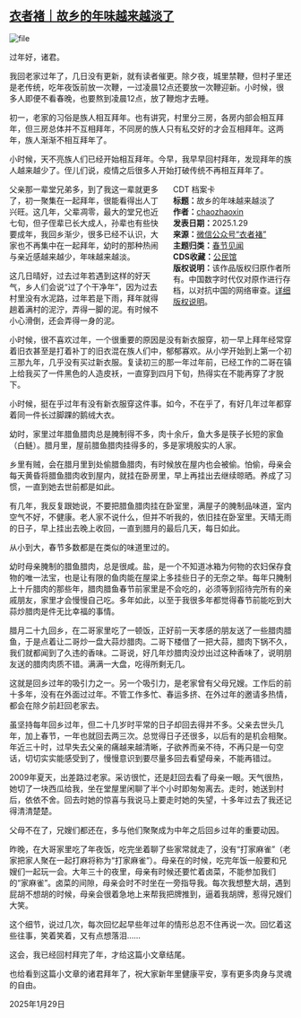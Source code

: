 <!--1738150859000-->
[衣者褚｜故乡的年味越来越淡了](https://chinadigitaltimes.net/chinese/715447.html)
------

<p><img decoding="async" src="https://chinadigitaltimes.net/chinese/files/2025/01/image-1738149548591.png" alt="file"></p><p>过年好，诸君。</p><p>我回老家过年了，几日没有更新，就有读者催更。除夕夜，城里禁鞭，但村子里还是老传统，吃年夜饭前放一次鞭，一过凌晨12点还要放一次鞭迎新。小时候，很多人即便不看春晚，也要熬到凌晨12点，放了鞭炮才去睡。</p><p>初一，老家的习俗是族人相互拜年。也有讲究，村里分三房，各房内部会相互拜年，但三房总体并不互相拜年，不同房的族人只有私交好的才会互相拜年。这两年，族人渐渐不相互拜年了。</p><p>小时候，天不亮族人们已经开始相互拜年。今早，我早早回村拜年，发现拜年的族人越来越少了。侄儿们说，疫情之后很多人开始打破传统不再相互拜年了。</p><div style="width:42%;float:right;padding-left:20px;"><div class="su-spoiler su-spoiler-style-fancy su-spoiler-icon-chevron-circle" data-scroll-offset="0" data-anchor-in-url="no"><div class="su-spoiler-title" tabindex="0" role="button"><span class="su-spoiler-icon"></span>CDT 档案卡</div><div class="su-spoiler-content su-u-clearfix su-u-trim"><strong>标题：</strong>故乡的年味越来越淡了<br><strong>作者：</strong><a href="https://chinadigitaltimes.net/space/衣者褚" target="_blank">chaozhaoxin</a><br><strong>发表日期：</strong>2025.1.29<br><strong>来源：</strong><a href="https://web.archive.org/web/*/https://mp.weixin.qq.com/s/gmVzCPV-xCTbjamaZ82eqg" target="_blank">微信公众号“衣者褚”</a><br><strong>主题归类：</strong><a href="https://chinadigitaltimes.net/space/春节见闻" target="_blank">春节见闻</a><br><strong>CDS收藏：</strong><a href="https://chinadigitaltimes.net/space/%E5%85%AC%E6%B0%91%E9%A6%86" target="_blank" rel="noopener">公民馆</a><br><strong>版权说明：</strong>该作品版权归原作者所有。中国数字时代仅对原作进行存档，以对抗中国的网络审查。<a href="https://chinadigitaltimes.net/chinese/copyright">详细版权说明</a>。</div></div></div><p>父亲那一辈堂兄弟多，到了我这一辈就更多了，初一聚集在一起拜年，很能看得出人丁兴旺。这几年，父辈凋零，最大的堂兄也近七旬，但子侄辈已长大成人，孙辈也有些快要成年，我回乡渐少，很多已经不认识，大家也不再集中在一起拜年，幼时的那种热闹与亲近感越来越少，年味越来越淡。</p><p>这几日晴好，过去过年若遇到这样的好天气，乡人们会说“过了个干净年”，因为过去村里没有水泥路，过年若是下雨，拜年就得趟着满村的泥泞，弄得一脚的泥。有时候不小心滑倒，还会弄得一身的泥。</p><p>小时候，很不喜欢过年，一个很重要的原因是没有新衣服穿，初一早上拜年经常穿着旧衣甚至是打着补丁的旧衣混在族人们中，郁郁寡欢。从小学开始到上第一个初三那九年，几乎没有买过新衣服。复读初三的那一年过年前，已经工作的二哥在镇上给我买了一件黑色的人造皮袄，一直穿到四月下旬，热得实在不能再穿了才脱下。</p><p>小时候，挺在乎过年有没有新衣服穿这件事。如今，不在乎了，有好几年过年都穿着同一件长过脚踝的鹅绒大衣。</p><p>幼时，家里过年腊鱼腊肉总是腌制得不多，肉十余斤，鱼大多是筷子长短的家鱼（白鲢）。腊月里，屋前腊鱼腊肉挂得多的，多是家境殷实的人家。</p><p>乡里有贼，会在腊月里到处偷腊鱼腊肉，有时候放在屋内也会被偷。怕偷，母亲会每天黄昏将腊鱼腊肉收到屋内，就挂在卧房里，早上再挂出去继续晾晒。养成了习惯，一直到她去世前都是如此。</p><p>有几年，我反复跟她说，不要把腊鱼腊肉挂在卧室里，满屋子的腌制品味道，室内空气不好，不健康。老人家不说什么，但并不听我的，依旧挂在卧室里。天晴无雨的日子，早上挂出去晚上收回，一直到腊月的最后几天，每日如此。</p><p>从小到大，春节多数都是在类似的味道里过的。</p><p>幼时母亲腌制的腊鱼腊肉，总是很咸。盐，是一个不知道冰箱为何物的农妇保存食物的唯一法宝，也是让有限的鱼肉能在屋梁上多挂些日子的无奈之举。每年只腌制上十斤腊肉的那些年，腊肉腊鱼春节前家里是不会吃的，必须等到招待完所有的亲戚朋友，家里才会慢慢自己吃。多年如此，以至于我很多年都觉得春节前能吃到大蒜炒腊肉是件无比幸福的事情。</p><p>腊月二十九回乡，在二哥家里吃了一顿饭，正好前一天孝感的朋友送了一些腊肉腊鱼，于是点着让二哥炒一盘大蒜炒腊肉。二哥下楼借了一把大蒜，腊肉下锅不久，我们就都闻到了久违的香味。二哥说，好几年炒腊肉没炒出过这种香味了，说明朋友送的腊肉肉质不错。满满一大盘，吃得所剩无几。</p><p>这就是回乡过年的吸引力之一。另一个吸引力，是老家曾有父母兄嫂。工作后的前十多年，没有在外面过过年。不管工作多忙、春运多挤、在外过年的邀请多热情，都会在除夕前赶回老家去。</p><p>虽坚持每年回乡过年，但二十几岁时平常的日子却回去得并不多。父亲去世头几年，加上春节，一年也就回去两三次。总觉得日子还很多，以后有的是机会相聚。年近三十时，过早失去父亲的痛越来越清晰，子欲养而亲不待，不再只是一句空话，切切实实能感受到了，慢慢意识到要尽量多回去看望母亲，不能再错过。</p><p>2009年夏天，出差路过老家。采访很忙，还是赶回去看了母亲一眼。天气很热，她切了一块西瓜给我，坐在堂屋里闲聊了半个小时即匆匆离去。走时，她送到村后，依依不舍。回去时她的惊喜与我说马上要走时她的失望，十多年过去了我还记得清清楚楚。</p><p>父母不在了，兄嫂们都还在，多与他们聚聚成为中年之后回乡过年的重要动因。</p><p>昨晚，在大哥家里吃了年夜饭，吃完坐着聊了些家常就走了，没有“打家麻雀”（老家把家人聚在一起打麻将称为“打家麻雀”）。母亲在的时候，吃完年饭一般要和兄嫂们一起玩一会。大年三十的夜里，母亲有时候还要忙着卤菜，不能参加我们的“家麻雀”。卤菜的间隙，母亲会时不时坐在一旁指导我。每次我想整大胡，遇到屁胡不想胡的时候，母亲会很着急地上来帮我把牌推到，逼着我胡牌，惹得兄嫂们大笑。</p><p>这个细节，说过几次，每次回忆起早些年过年的情形总忍不住再说一次。回忆着这些往事，笑着笑着，又有点想落泪……</p><p>这会，我已经回村拜完了年，才给这篇小文章结尾。</p><p>也给看到这篇小文章的诸君拜年了，祝大家新年里健康平安，享有更多肉身与灵魂的自由。</p><p>2025年1月29日</p><div class="addtoany_share_save_container addtoany_content addtoany_content_bottom"><div class="a2a_kit a2a_kit_size_32 addtoany_list" data-a2a-url="https://chinadigitaltimes.net/chinese/715447.html" data-a2a-title="衣者褚｜故乡的年味越来越淡了"><a class="a2a_button_facebook" href="https://www.addtoany.com/add_to/facebook?linkurl=https%3A%2F%2Fchinadigitaltimes.net%2Fchinese%2F715447.html&amp;linkname=%E8%A1%A3%E8%80%85%E8%A4%9A%EF%BD%9C%E6%95%85%E4%B9%A1%E7%9A%84%E5%B9%B4%E5%91%B3%E8%B6%8A%E6%9D%A5%E8%B6%8A%E6%B7%A1%E4%BA%86" title="Facebook" rel="nofollow noopener" target="_blank"></a><a class="a2a_button_twitter" href="https://www.addtoany.com/add_to/twitter?linkurl=https%3A%2F%2Fchinadigitaltimes.net%2Fchinese%2F715447.html&amp;linkname=%E8%A1%A3%E8%80%85%E8%A4%9A%EF%BD%9C%E6%95%85%E4%B9%A1%E7%9A%84%E5%B9%B4%E5%91%B3%E8%B6%8A%E6%9D%A5%E8%B6%8A%E6%B7%A1%E4%BA%86" title="Twitter" rel="nofollow noopener" target="_blank"></a><a class="a2a_button_telegram" href="https://www.addtoany.com/add_to/telegram?linkurl=https%3A%2F%2Fchinadigitaltimes.net%2Fchinese%2F715447.html&amp;linkname=%E8%A1%A3%E8%80%85%E8%A4%9A%EF%BD%9C%E6%95%85%E4%B9%A1%E7%9A%84%E5%B9%B4%E5%91%B3%E8%B6%8A%E6%9D%A5%E8%B6%8A%E6%B7%A1%E4%BA%86" title="Telegram" rel="nofollow noopener" target="_blank"></a><a class="a2a_button_reddit" href="https://www.addtoany.com/add_to/reddit?linkurl=https%3A%2F%2Fchinadigitaltimes.net%2Fchinese%2F715447.html&amp;linkname=%E8%A1%A3%E8%80%85%E8%A4%9A%EF%BD%9C%E6%95%85%E4%B9%A1%E7%9A%84%E5%B9%B4%E5%91%B3%E8%B6%8A%E6%9D%A5%E8%B6%8A%E6%B7%A1%E4%BA%86" title="Reddit" rel="nofollow noopener" target="_blank"></a><a class="a2a_button_whatsapp" href="https://www.addtoany.com/add_to/whatsapp?linkurl=https%3A%2F%2Fchinadigitaltimes.net%2Fchinese%2F715447.html&amp;linkname=%E8%A1%A3%E8%80%85%E8%A4%9A%EF%BD%9C%E6%95%85%E4%B9%A1%E7%9A%84%E5%B9%B4%E5%91%B3%E8%B6%8A%E6%9D%A5%E8%B6%8A%E6%B7%A1%E4%BA%86" title="WhatsApp" rel="nofollow noopener" target="_blank"></a><a class="a2a_button_email" href="https://www.addtoany.com/add_to/email?linkurl=https%3A%2F%2Fchinadigitaltimes.net%2Fchinese%2F715447.html&amp;linkname=%E8%A1%A3%E8%80%85%E8%A4%9A%EF%BD%9C%E6%95%85%E4%B9%A1%E7%9A%84%E5%B9%B4%E5%91%B3%E8%B6%8A%E6%9D%A5%E8%B6%8A%E6%B7%A1%E4%BA%86" title="Email" rel="nofollow noopener" target="_blank"></a><a class="a2a_button_copy_link" href="https://www.addtoany.com/add_to/copy_link?linkurl=https%3A%2F%2Fchinadigitaltimes.net%2Fchinese%2F715447.html&amp;linkname=%E8%A1%A3%E8%80%85%E8%A4%9A%EF%BD%9C%E6%95%85%E4%B9%A1%E7%9A%84%E5%B9%B4%E5%91%B3%E8%B6%8A%E6%9D%A5%E8%B6%8A%E6%B7%A1%E4%BA%86" title="Copy Link" rel="nofollow noopener" target="_blank"></a><a class="a2a_dd addtoany_share_save addtoany_share" href="https://www.addtoany.com/share"></a></div></div>
